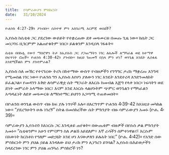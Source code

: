 ```yaml
---
title:  የሳምራውያን ምስክርነት
date:   31/10/2024
---
```


`ዮሐንስ 4:27-29ን ያንብቡ። ሴትዮዋ ምን አስገራሚ እርምጃ ወሰደች?`

ኢየሱስ ከሴቲቱ ጋር ያደረገው ውይይት የተቋረጠው ደቀ መዛሙርቱ በመጡ ጊዜ ነው። ከሴት ጋር መነጋገሩ ቢገርምም አልጠየቁትም ነበር። ይልቁንም እንዲበላ ገፋፉት።

`ሴቲቱ በበኩሏ የውሃ ማሰሮዋን ትታ ከኢየሱስ ጋር ያጋጠማትን ነገር ለሌሎች ለማካፈል ወደ ከተማዋ በፍጥነት ሮጠች። ዮሐንስ 4:30-42ን ያንብቡ። ከዚህ ገጠመኝ በኋላ ምን ሆነ? ወንጌል እንዴት ሊስፋፋ እንደሚችልስ ምን ያስተምራል?`

ኢየሱስ ስለ መኸር የተናገረው ትረካ በከተማው ውስጥ የብዙዎችን የንግግር ታሪክ ማቋረጡ እንግዳ የሚመስል ነገር ነው። ዮሐንስ ግን ኢየሱስ እየሆነ ያለውን ነገር እንዴት እንደተረዳ እንድንመለከት ይፈልጋል። የመዳንን እቅድ ለሳምራዊቷ ሴት ማጋራት ለእርሱ ከመብል እጅግ የላቀ ነበር። ነፍሳትን ወደ ድነት መምራት አላማው ነበር፣ እናም እንደ እነርሱ ላልሆኑትም ጭምር ወንጌልን የማካፈልን አጣዳፊነት ለደቀ መዛሙርቱ ለማስተማር ይህንን አጋጣሚ ተጠቀመበት።

በዮሐንስ ወንጌል ውስጥ ብዙ ከፍ ያሉ ነጥቦች አሉ። በእርግጥም ዮሐንስ 4፡39-42 ከእነዚህ መካከል ነው። “ያደረግሁትን ሁሉ ነገረኝ” ስትል በመሰከረችው ሴት ምክንያት ብዙ ሳምራውያን አመኑ (ዮሐ. 4፡39)።

ሳምራውያን ኢየሱስን ከእነርሱ ጋር እንዲቆይ ጠየቁት። በውጤቱም ብዙዎች በየሱስ ቃል ምክንያት አመኑ። “ሴቲቱንም። አሁን የምናምን ስለ ቃልሽ አይደለም፥ እኛ ራሳችን ሰምተነዋልና፤ እርሱም በእውነት ክርስቶስ የዓለም መድኃኒት እንደ ሆነ እናውቃለን ይሉአት ነበር” (ዮሐ. 4፡42)። የአንድ ሰው ምስክርነት ምን ያህል ኃይል እንዳለው ይህ ታሪክ ምን ሊነግረን ይገባል? ኢየሱስ በሕይወታችን ስላደረገው ነገር ምን ያህል ጠንካራ ምስክሮች ነን?